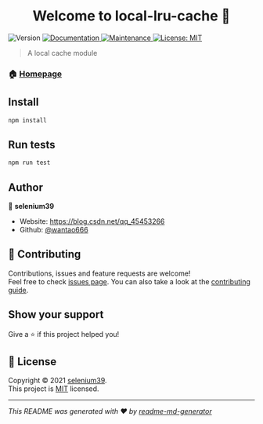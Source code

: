 <h1 align="center">Welcome to local-lru-cache 👋</h1>
<p>
  <img alt="Version" src="https://img.shields.io/badge/version-1.0.0-blue.svg?cacheSeconds=2592000" />
  <a href="https://github.com/wantao666/local-lru-cache#readme" target="_blank">
    <img alt="Documentation" src="https://img.shields.io/badge/documentation-yes-brightgreen.svg" />
  </a>
  <a href="https://github.com/wantao666/local-lru-cache/graphs/commit-activity" target="_blank">
    <img alt="Maintenance" src="https://img.shields.io/badge/Maintained%3F-yes-green.svg" />
  </a>
  <a href="https://github.com/wantao666/local-lru-cache/blob/master/LICENSE" target="_blank">
    <img alt="License: MIT" src="https://img.shields.io/github/license/wantao666/local-lru-cache" />
  </a>
</p>

> A local cache module 

### 🏠 [Homepage](https://github.com/wantao666/local-lru-cache#readme)

## Install

```sh
npm install
```

## Run tests

```sh
npm run test
```

## Author

👤 **selenium39**

* Website: https://blog.csdn.net/qq_45453266
* Github: [@wantao666](https://github.com/wantao666)

## 🤝 Contributing

Contributions, issues and feature requests are welcome!<br />Feel free to check [issues page](https://github.com/wantao666/local-lru-cache/issues). You can also take a look at the [contributing guide](https://github.com/wantao666/local-lru-cache/blob/master/CONTRIBUTING.md).

## Show your support

Give a ⭐️ if this project helped you!

## 📝 License

Copyright © 2021 [selenium39](https://github.com/wantao666).<br />
This project is [MIT](https://github.com/wantao666/local-lru-cache/blob/master/LICENSE) licensed.

***
_This README was generated with ❤️ by [readme-md-generator](https://github.com/kefranabg/readme-md-generator)_